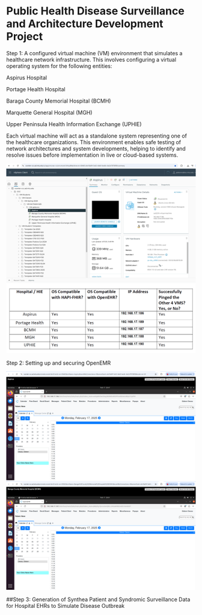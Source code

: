 # Public Health Disease Surveillance and Architecture Development Project
Step 1: A configured virtual machine (VM) environment that simulates a healthcare network infrastructure. This involves configuring a virtual operating system for the following entities:

Aspirus Hospital

Portage Health Hospital

Baraga County Memorial Hospital (BCMH)

Marquette General Hospital (MGH)

Upper Peninsula Health Information Exchange (UPHIE)

Each virtual machine will act as a standalone system representing one of the healthcare organizations. This environment enables safe testing of network architectures and system developments, helping to identify and resolve issues before implementation in live or cloud-based systems.

![](https://github.com/Gideono29/PHI/blob/8add8ec8ff4edaf039cef3dd80f24f47dfa149fb/step1_screenshot%20of%20VMs.png)
![step1_screenshot](https://github.com/Gideono29/PHI/blob/43285950fcfff7be8eb7659a64b1656236d95e02/step1_screenshot.png)

Step 2: Setting up and securing OpenEMR



![train_test_accuracy.png](https://github.com/Gideono29/PHI/blob/36c6012c97788052c89815750f7815a7ba0e477c/Aspirus.png)
![train_test_accuracy.png](https://github.com/Gideono29/PHI/blob/18e4efd9a7fa74bc9c7d132efe0ed592c812fca7/Baraga.png)


##Step 3: Generation of Synthea Patient and Syndromic Surveillance Data for Hospital EHRs to Simulate Disease Outbreak
